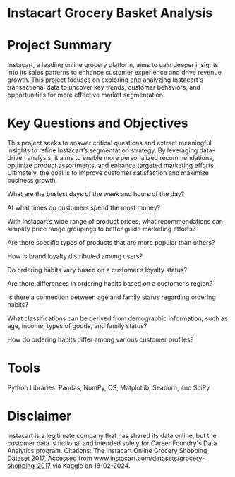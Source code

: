 # Instacart Grocery Basket Analysis
# Project Summary
Instacart, a leading online grocery platform, aims to gain deeper insights into its sales patterns to enhance customer experience and drive revenue growth. This project focuses on exploring and analyzing Instacart's transactional data to uncover key trends, customer behaviors, and opportunities for more effective market segmentation.

# Key Questions and Objectives
This project seeks to answer critical questions and extract meaningful insights to refine Instacart’s segmentation strategy. By leveraging data-driven analysis, it aims to enable more personalized recommendations, optimize product assortments, and enhance targeted marketing efforts. Ultimately, the goal is to improve customer satisfaction and maximize business growth.

What are the busiest days of the week and hours of the day?

At what times do customers spend the most money?

With Instacart’s wide range of product prices, what recommendations can simplify price range groupings to better guide marketing efforts?

Are there specific types of products that are more popular than others?

How is brand loyalty distributed among users?

Do ordering habits vary based on a customer’s loyalty status?

Are there differences in ordering habits based on a customer’s region?

Is there a connection between age and family status regarding ordering habits?

What classifications can be derived from demographic information, such as age, income, types of goods, and family status?

How do ordering habits differ among various customer profiles?

# Tools
Python
Libraries: Pandas, NumPy, OS, Matplotlib, Seaborn, and SciPy

# Disclaimer
Instacart is a legitimate company that has shared its data online, but the customer data is fictional and intended solely for Career Foundry's Data Analytics program.
Citations: The Instacart Online Grocery Shopping Dataset 2017, Accessed from www.instacart.com/datasets/grocery-shopping-2017 via Kaggle on 18-02-2024.
